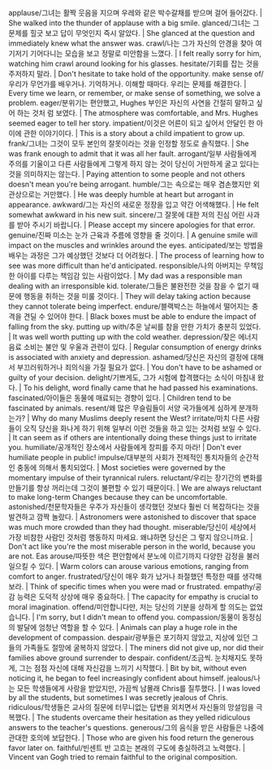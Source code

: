 applause/그녀는 활짝 웃음을 지으며 우레와 같은 박수갈채를 받으며 걸어 들어갔다.		| She walked into the thunder of applause with a big smile.
glanced/그녀는 그 문제를 힐긋 보고 답이 무엇인지 즉시 알았다.		| She glanced at the question and immediately knew what the answer was.
crawl/나는 그가 자신의 안경을 찾아 여기저기 기어다니는 모습을 보고 정말로 미안함을 느꼈다.		| I felt really sorry for him, watching him crawl around looking for his glasses.
hesitate/기회를 잡는 것을 주저하지 말라.			| Don't hesitate to take hold of the opportunity.
make sense of/우리가 무언가를 배우거나. 기억하거나. 이해할 때마다. 우리는 문제를 해결한다.			| Every time we learn, or remember, or make sense of something, we solve a problem.
eager/분위기는 편안했고, Hughes 부인은 자신의 사연을 간절히 말하고 싶어 하는 것처 럼 보였다.		| The atmosphere was comfortable, and Mrs. Hughes seemed eager to tell her story.
impatient/이것은 어른이 되고 싶어서 안달인 한 아이에 관한 이야기이다.		| This is a story about a child impatient to grow up.
frank/그녀는 그것이 모두 본인의 잘못이라는 것을 인정할 정도로 솔직했다.		| She was frank enough to admit that it was all her fault.
arrogant/일부 사람들에게 주의를 기울이고 다른 사람들에게 그렇게 하지 않는 것이 당신이 거만하게 굴고 있다는 것을 의미하지는 않는다.		| Paying attention to some people and not others doesn't mean you're being arrogant.
humble/그는 속으로는 매우 겸손했지만 외관상으로는 거만했다.			| He was deeply humble at heart but arrogant in appearance.
awkward/그는 자신의 새로운 정장을 입고 약간 어색해했다.				| He felt somewhat awkward in his new suit.
sincere/그 잘못에 대한 저의 진심 어린 사과를 받아 주시기 바랍니다.		| Please accept my sincere apologies for that error.
genuine/진짜 미소는 눈가 근육과 주름에 영향을 줄 것이다.			| A genuine smile will impact on the muscles and wrinkles around the eyes.
anticipated/보는 방법을 배우는 과정은 그가 예상했던 것보다 더 어려웠다.		| The process of learning how to see was more difficult than he'd anticipated.
responsible/나의 아버지는 무책임한 아이를 다루는 책임감 있는 사람이었다.	| My dad was a responsible man dealing with an irresponsible kid.
tolerate/그들은 불완전한 것을 참을 수 없기 때문에 행동을 취하는 것을 미룰 것이다.		| They will delay taking action because they cannot tolerate being imperfect.
endure/블랙박스는 하늘에서 떨어지는 충격을 견딜 수 있어야 한다.			| Black boxes must be able to endure the impact of falling from the sky.
putting up with/추운 날씨를 참을 만한 가치가 충분히 있었다.			| It was well worth putting up with the cold weather.
depression/잦은 에너지 음료 소비는 불안 및 우울과 관련이 있다.			| Regular consumption of energy drinks is associated with anxiety and depression.
ashamed/당신은 자신의 결정에 대해서 부끄러워하거나 죄의식을 가질 필요가 없다.		| You don't have to be ashamed or guilty of your decision.
delight/기쁘게도, 그가 시험에 합격했다는 소식이 마침내 왔다.				| To his delight, word finally came that he had passed his examinations.
fascinated/아이들은 동물에 매료되는 경향이 있다.					| Children tend to be fascinated by animals.
resent/왜 많은 무슬림들이 서양 국가들에게 심하게 분개하는가?				| Why do many Muslims deeply resent the West?
irritate/마치 다른 사람들이 오직 당신을 화나게 하기 위해 일부러 이런 것들을 하고 있는 것처럼 보일 수 있다.		| It can seem as if others are intentionally doing these things just to irritate you.
humiliate/공개적인 장소에서 사람들에게 창피를 주지 마라!	| Don't ever humiliate people in public!
impulse/대부분의 사회가 전제적인 통치자들의 순간적인 충동에 의해서 통치되었다.		| Most societies were governed by the momentary impulse of their tyrannical rulers.
reluctant/우리는 장기간의 변화를 만들기를 항상 꺼리는데 그것이 불편할 수 있기 때문이다.		| We are always reluctant to make long-term Changes because they can be uncomfortable.
astonished/천문학자들은 우주가 자신들이 생각했던 것보다 훨씬 더 복잡하다는 것을 발견하고 깜짝 놀랐다.		| Astronomers were astonished to discover that space was much more crowded than they had thought.
miserable/당신이 세상에서 가장 비참한 사람인 것처럼 행동하지 마세요. 왜냐하면 당신은 그 렇지 않으니까요.		| Don't act like you're the most miserable person in the world, because you are not. Eas
arouse/따뜻한 색은 편안함에서 분노에 이르기까지 다양한 감정을 불러일으킬 수 있다.		| Warm colors can arouse various emotions, ranging from comfort to anger.
frustrated/당신이 매우 화가 났거나 좌절했던 특정한 때를 생각해 보라.			| Think of specific times when you were mad or frustrated.
empathy/공감 능력은 도덕적 상상에 매우 중요하다.		| The capacity for empathy is crucial to moral imagination.
offend/미안합니다만, 저는 당신의 기분을 상하게 할 의도는 없었습니다.		| I'm sorry, but I didn't mean to offend you.
compassion/동물이 동정심의 발달에 엄청난 역할을 할 수 있다.			| Animals can play a huge role in the development of compassion.
despair/광부들은 포기하지 않았고, 지상에 있던 그들의 가족들도 절망에 굴복하지 않았다.		| The miners did not give up, nor did their families above ground surrender to despair.
confident/조금씩. 눈치채지도 못하게, 그는 점점 자신에 대해 자신감을 느끼기 시작했다.		| Bit by bit, without even noticing it, he began to feel increasingly confident about himself.
jealous/나는 모든 학생들에게 사랑을 받았지만, 가끔씩 남몰래 Chris를 질투했다.			| I was loved by all the students, but sometimes I was secretly jealous of Chris.
ridiculous/학생들은 교사의 질문에 터무니없는 답변을 외치면서 자신들의 망설임을 극복했다.	| The students overcame their hesitation as they yelled ridiculous answers to the teacher's questions.
generous/그의 음식을 받은 사람들은 나중에 관대한 호의에 보답한다.				| Those who are given his food return the generous favor later on.
faithful/빈센트 반 고흐는 본래의 구도에 충실하려고 노력했다.					| Vincent van Gogh tried to remain faithful to the original composition.
